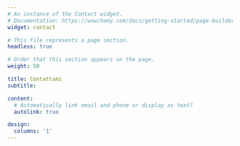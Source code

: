 ```yaml
---
# An instance of the Contact widget.
# Documentation: https://wowchemy.com/docs/getting-started/page-builder/
widget: contact

# This file represents a page section.
headless: true

# Order that this section appears on the page.
weight: 50

title: Contattami
subtitle:

content:
  # Automatically link email and phone or display as text?
  autolink: true

design:
  columns: '1'
---
```

